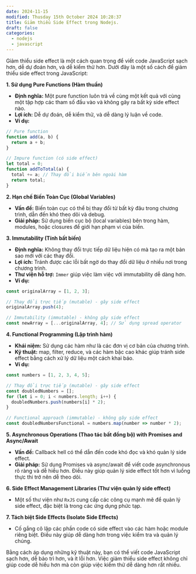 ```yaml
---
date: 2024-11-15
modified: Thusday 15th October 2024 10:28:37
title: Giảm thiểu Side Effect trong Nodejs.
draft: false
categories:
  - nodejs
  - javascript
---
```


Giảm thiểu side effect là một cách quan trọng để viết code JavaScript sạch hơn, dễ dự đoán hơn, và dễ kiểm thử hơn. Dưới đây là một số cách để giảm thiểu side effect trong JavaScript:

**1. Sử dụng Pure Functions (Hàm thuần)**

* **Định nghĩa:** Một pure function luôn trả về cùng một kết quả với cùng một tập hợp các tham số đầu vào và không gây ra bất kỳ side effect nào.
* **Lợi ích:** Dễ dự đoán, dễ kiểm thử, và dễ dàng lý luận về code.
* **Ví dụ:**

```javascript
// Pure function
function add(a, b) {
  return a + b;
}

// Impure function (có side effect)
let total = 0;
function addToTotal(a) {
  total += a; // Thay đổi biến bên ngoài hàm
  return total;
}
```

**2. Hạn chế Biến Toàn Cục (Global Variables)**

* **Vấn đề:** Biến toàn cục có thể bị thay đổi từ bất kỳ đâu trong chương trình, dẫn đến khó theo dõi và debug.
* **Giải pháp:** Sử dụng biến cục bộ (local variables) bên trong hàm, modules, hoặc closures để giới hạn phạm vi của biến.

**3. Immutability (Tính bất biến)**

* **Định nghĩa:**  Không thay đổi trực tiếp dữ liệu hiện có mà tạo ra một bản sao mới với các thay đổi.
* **Lợi ích:**  Tránh được các lỗi bất ngờ do thay đổi dữ liệu ở nhiều nơi trong chương trình.
* **Thư viện hỗ trợ:**  `Immer` giúp việc làm việc với immutability dễ dàng hơn.
* **Ví dụ:**

```javascript
const originalArray = [1, 2, 3];

// Thay đổi trực tiếp (mutable) - gây side effect
originalArray.push(4);

// Immutability (immutable) - không gây side effect
const newArray = [...originalArray, 4]; // Sử dụng spread operator
```

**4. Functional Programming (Lập trình hàm)**

* **Khái niệm:**  Sử dụng các hàm như là các đơn vị cơ bản của chương trình.
* **Kỹ thuật:**  map, filter, reduce, và các hàm bậc cao khác giúp tránh side effect bằng cách xử lý dữ liệu một cách khai báo.
* **Ví dụ:**

```javascript
const numbers = [1, 2, 3, 4, 5];

// Thay đổi trực tiếp (mutable) - gây side effect
const doubledNumbers = [];
for (let i = 0; i < numbers.length; i++) {
  doubledNumbers.push(numbers[i] * 2);
}

// Functional approach (immutable) - không gây side effect
const doubledNumbersFunctional = numbers.map(number => number * 2);
```

**5.  Asynchronous Operations (Thao tác bất đồng bộ) with Promises and Async/Await**

* **Vấn đề:** Callback hell có thể dẫn đến code khó đọc và khó quản lý side effect.
* **Giải pháp:** Sử dụng Promises và async/await để viết code asynchronous rõ ràng và dễ hiểu hơn.  Điều này giúp quản lý side effect tốt hơn vì luồng thực thi trở nên dễ theo dõi.


**6.  Side Effect Management Libraries (Thư viện quản lý side effect)**

*  Một số thư viện như `RxJS` cung cấp các công cụ mạnh mẽ để quản lý side effect, đặc biệt là trong các ứng dụng phức tạp.


**7.  Tách biệt Side Effects (Isolate Side Effects)**

*  Cố gắng cô lập các phần code có side effect vào các hàm hoặc module riêng biệt.  Điều này giúp dễ dàng hơn trong việc kiểm tra và quản lý chúng.


Bằng cách áp dụng những kỹ thuật này, bạn có thể viết code JavaScript sạch hơn, dễ bảo trì hơn, và ít lỗi hơn.  Việc giảm thiểu side effect không chỉ giúp code dễ hiểu hơn mà còn giúp việc kiểm thử dễ dàng hơn rất nhiều.
